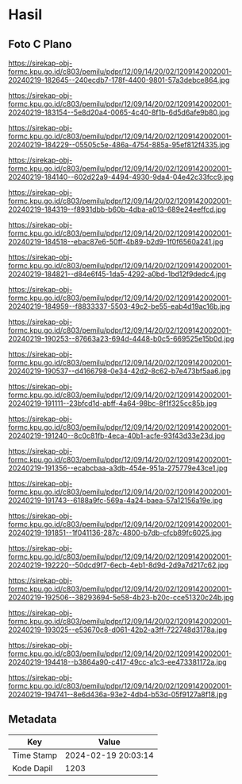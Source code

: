 # Hasil

## Foto C Plano

https://sirekap-obj-formc.kpu.go.id/c803/pemilu/pdpr/12/09/14/20/02/1209142002001-20240219-182645--240ecdb7-178f-4400-9801-57a3debce864.jpg

https://sirekap-obj-formc.kpu.go.id/c803/pemilu/pdpr/12/09/14/20/02/1209142002001-20240219-183154--5e8d20a4-0065-4c40-8f1b-6d5d6afe9b80.jpg

https://sirekap-obj-formc.kpu.go.id/c803/pemilu/pdpr/12/09/14/20/02/1209142002001-20240219-184229--05505c5e-486a-4754-885a-95ef812f4335.jpg

https://sirekap-obj-formc.kpu.go.id/c803/pemilu/pdpr/12/09/14/20/02/1209142002001-20240219-184140--602d22a9-4494-4930-9da4-04e42c33fcc9.jpg

https://sirekap-obj-formc.kpu.go.id/c803/pemilu/pdpr/12/09/14/20/02/1209142002001-20240219-184319--f8931dbb-b60b-4dba-a013-689e24eeffcd.jpg

https://sirekap-obj-formc.kpu.go.id/c803/pemilu/pdpr/12/09/14/20/02/1209142002001-20240219-184518--ebac87e6-50ff-4b89-b2d9-1f0f6560a241.jpg

https://sirekap-obj-formc.kpu.go.id/c803/pemilu/pdpr/12/09/14/20/02/1209142002001-20240219-184821--d84e6f45-1da5-4292-a0bd-1bd12f9dedc4.jpg

https://sirekap-obj-formc.kpu.go.id/c803/pemilu/pdpr/12/09/14/20/02/1209142002001-20240219-184959--f8833337-5503-49c2-be55-eab4d19ac16b.jpg

https://sirekap-obj-formc.kpu.go.id/c803/pemilu/pdpr/12/09/14/20/02/1209142002001-20240219-190253--87663a23-694d-4448-b0c5-669525e15b0d.jpg

https://sirekap-obj-formc.kpu.go.id/c803/pemilu/pdpr/12/09/14/20/02/1209142002001-20240219-190537--d4166798-0e34-42d2-8c62-b7e473bf5aa6.jpg

https://sirekap-obj-formc.kpu.go.id/c803/pemilu/pdpr/12/09/14/20/02/1209142002001-20240219-191111--23bfcd1d-abff-4a64-98bc-8f1f325cc85b.jpg

https://sirekap-obj-formc.kpu.go.id/c803/pemilu/pdpr/12/09/14/20/02/1209142002001-20240219-191240--8c0c81fb-4eca-40b1-acfe-93f43d33e23d.jpg

https://sirekap-obj-formc.kpu.go.id/c803/pemilu/pdpr/12/09/14/20/02/1209142002001-20240219-191356--ecabcbaa-a3db-454e-951a-275779e43ce1.jpg

https://sirekap-obj-formc.kpu.go.id/c803/pemilu/pdpr/12/09/14/20/02/1209142002001-20240219-191743--6188a9fc-569a-4a24-baea-57a12156a19e.jpg

https://sirekap-obj-formc.kpu.go.id/c803/pemilu/pdpr/12/09/14/20/02/1209142002001-20240219-191851--1f041136-287c-4800-b7db-cfcb89fc6025.jpg

https://sirekap-obj-formc.kpu.go.id/c803/pemilu/pdpr/12/09/14/20/02/1209142002001-20240219-192220--50dcd9f7-6ecb-4eb1-8d9d-2d9a7d217c62.jpg

https://sirekap-obj-formc.kpu.go.id/c803/pemilu/pdpr/12/09/14/20/02/1209142002001-20240219-192506--38293694-5e58-4b23-b20c-cce51320c24b.jpg

https://sirekap-obj-formc.kpu.go.id/c803/pemilu/pdpr/12/09/14/20/02/1209142002001-20240219-193025--e53670c8-d061-42b2-a3ff-722748d3178a.jpg

https://sirekap-obj-formc.kpu.go.id/c803/pemilu/pdpr/12/09/14/20/02/1209142002001-20240219-194418--b3864a90-c417-49cc-a1c3-ee473381172a.jpg

https://sirekap-obj-formc.kpu.go.id/c803/pemilu/pdpr/12/09/14/20/02/1209142002001-20240219-194741--8e6d436a-93e2-4db4-b53d-05f9127a8f18.jpg


## Metadata

| Key        | Value               |
| ---------- | ------------------- |
| Time Stamp | 2024-02-19 20:03:14 |
| Kode Dapil | 1203                |



